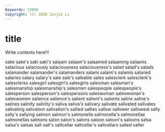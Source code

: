 ```yaml
---
Keywords: 13996
Copyright: (C) 2020 Junjie Li
---
```


# title

Write contents here!!!
 
sake 
sake's 
saki 
saki's 
salaam
salaam's 
salaamed 
salaaming 
salaams 
salacious 
salaciously 
salaciousness 
salaciousness's 
salad 
salad's
salads 
salamander 
salamander's 
salamanders 
salami 
salami's 
salamis 
salaried 
salaries 
salary
salary's 
sale 
sale's 
saleable 
sales 
salesclerk 
salesclerk's 
salesclerks 
salesgirl 
salesgirl's
salesgirls 
salesman 
salesman's 
salesmanship 
salesmanship's 
salesmen 
salespeople 
salespeople's 
salesperson 
salesperson's
salespersons 
saleswoman 
saleswoman's 
saleswomen 
salience 
salience's 
salient 
salient's 
salients 
saline
saline's 
salines 
salinity 
salinity's 
saliva 
saliva's 
salivary 
salivate 
salivated 
salivates
salivating 
salivation 
salivation's 
sallied 
sallies 
sallow 
sallower 
sallowest 
sally 
sally's
sallying 
salmon 
salmon's 
salmonella 
salmonella's 
salmonellae 
salmonellas 
salmons 
salon 
salon's
salons 
saloon 
saloon's 
saloons 
salsa 
salsa's 
salsas 
salt 
salt's 
saltcellar
saltcellar's 
saltcellars 
salted 
salter 
